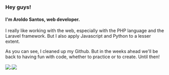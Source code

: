 ### Hey guys!
#### I'm Aroldo Santos, web developer.


I really like working with the web, especially with the PHP language and the Laravel framework. But I also apply Javascript and Python to a lesser extent.

As you can see, I cleaned up my Github. But in the weeks ahead we'll be back to having fun with code, whether to practice or to create. Until then!

<a href="https://github.com/aroldosantos/github-readme-stats">
  <img align="center" src="https://github-readme-stats.vercel.app/api?username=aroldosantos&show_icons=true&theme=gruvbox" />
</a>
<a href="https://github.com/aroldosantos/convoychat">
  <img align="center" src="https://github-readme-stats.vercel.app/api/top-langs/?username=aroldosantos&layout=compact)](https://github.com/aroldosantos/github-readme-stats" />
</a>


<!--
**aroldosantos/aroldosantos** is a ✨ _special_ ✨ repository because its `README.md` (this file) appears on your GitHub profile.

Here are some ideas to get you started:

- 🔭 I’m currently working on ...
- 🌱 I’m currently learning ...
- 👯 I’m looking to collaborate on ...
- 🤔 I’m looking for help with ...
- 💬 Ask me about ...
- 📫 How to reach me: ...
- 😄 Pronouns: ...
- ⚡ Fun fact: ...
-->
